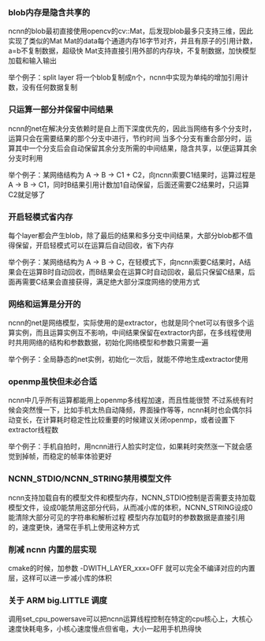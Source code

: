 ### blob内存是隐含共享的

ncnn的blob最初直接使用opencv的cv::Mat，后发现blob最多只支持三维，因此实现了类似的Mat
Mat的data每个通道内存16字节对齐，并且有原子的引用计数，a=b不复制数据，超级快
Mat支持直接引用外部的内存块，不复制数据，加快模型加载和输入输出

举个例子：split layer 将一个blob复制成n个，ncnn中实现为单纯的增加引用计数，没有任何数据复制

### 只运算一部分并保留中间结果

ncnn的net在解决分支依赖时是自上而下深度优先的，因此当网络有多个分支时，运算只会在需要结果的那个分支中进行，节约时间
当多个分支有重合部分时，运算其中一个分支后会自动保留其余分支所需的中间结果，隐含共享，以便运算其余分支时利用

举个例子：某网络结构为 A -> B -> C1 + C2，向ncnn索要C1结果时，运算过程是 A -> B -> C1，同时B结果引用计数加1自动保留，后面还需要C2结果时，只运算C2就足够了

### 开启轻模式省内存

每个layer都会产生blob，除了最后的结果和多分支中间结果，大部分blob都不值得保留，开启轻模式可以在运算后自动回收，省下内存

举个例子：某网络结构为 A -> B -> C，在轻模式下，向ncnn索要C结果时，A结果会在运算B时自动回收，而B结果会在运算C时自动回收，最后只保留C结果，后面再需要C结果会直接获得，满足绝大部分深度网络的使用方式

### 网络和运算是分开的

ncnn的net是网络模型，实际使用的是extractor，也就是同个net可以有很多个运算实例，而且运算实例互不影响，中间结果保留在extractor内部，在多线程使用时共用网络的结构和参数数据，初始化网络模型和参数只需要一遍

举个例子：全局静态的net实例，初始化一次后，就能不停地生成extractor使用

### openmp虽快但未必合适

ncnn中几乎所有运算都能用上openmp多线程加速，而且性能很赞
不过系统有时候会突然慢一下，比如手机太热自动降频，界面操作等等，ncnn耗时也会偶尔抖动变长，在计算耗时稳定性比较重要的时候建议关闭openmp，或者设置下extractor线程数

举个例子：手机自拍时，用ncnn进行人脸实时定位，如果耗时突然涨一下就会感觉到掉帧，而稳定的帧率体验更好

### NCNN_STDIO/NCNN_STRING禁用模型文件

ncnn支持加载自有的模型文件和模型内存，NCNN_STDIO控制是否需要支持加载模型文件，设成0能禁用这部分代码，从而减小库的体积，NCNN_STRING设成0能清除大部分可见的字符串和解析过程
模型内存加载时的参数数据是直接引用的，速度更快，通常在手机上使用这种方式

### 削减 ncnn 内置的层实现

cmake的时候，加参数 -DWITH_LAYER_xxx=OFF 就可以完全不编译对应的内置层，这样可以进一步减小库的体积

### 关于 ARM big.LITTLE 调度

调用set_cpu_powersave可以把ncnn运算线程控制在特定的cpu核心上，大核心速度快耗电多，小核心速度慢点但省电，大小一起用手机热得快
